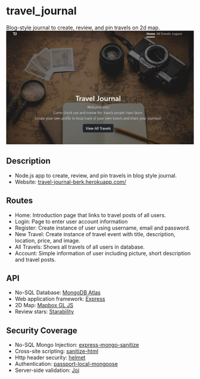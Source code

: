 # travel_journal
Blog-style journal to create, review, and pin travels on 2d map.
![Travel Journal home page](./public/img/home_page.jpg)

## Description
- Node.js app to create, review, and pin travels in blog style journal.
- Website: [travel-journal-berk.herokuapp.com/](travel-journal-berk.herokuapp.com/)

## Routes
 - Home: Introduction page that links to travel posts of all users.
 - Login: Page to enter user account information
 - Register: Create instance of user using username, email and password.
 - New Travel: Create instance of travel event with title, description, location, price, and image.
 - All Travels: Shows all travels of all users in database. 
 - Account: Simple information of user including picture, short description and travel posts. 

## API
- No-SQL Database: [MongoDB Atlas](https://www.mongodb.com/atlas/database)
- Web application framework: [Express](https://expressjs.com/) 
- 2D Map: [Mapbox GL JS](https://docs.mapbox.com/mapbox-gl-js/guides/)
- Review stars: [Starability](https://github.com/LunarLogic/starability)

## Security Coverage 
- No-SQL Mongo Injection: [express-mongo-sanitize](https://www.npmjs.com/package/express-mongo-sanitize) 
- Cross-site scripting: [sanitize-html](https://www.npmjs.com/package/sanitize-html)
- Http header security: [helmet](https://www.npmjs.com/package/helmet)
- Authentication: [passport-local-mongoose](https://www.npmjs.com/package/passport-local-mongoose)
- Server-side validation: [Joi](https://www.npmjs.com/package/joi)

